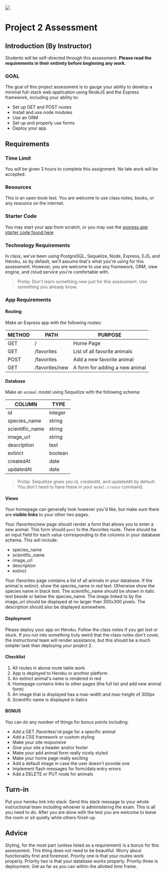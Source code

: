 <img src="https://i.imgur.com/sX12DTc.png">

# Project 2 Assessment

## Introduction (By Instructor)

Students will be self-directed through this assessment. **Please read the requirements in their entirety before beginning any work.** 

### GOAL

The goal of this project assessment is to gauge your ability to develop a minimal full-stack web application using NodeJS and the Express framework, including your ability to:

- Set up GET and POST routes
- Install and use node modules
- Use an ORM
- Set up and properly use forms
- Deploy your app 

## Requirements

### Time Limit

You will be given 3 hours to complete this assignment. No late work will be accepted.

### Resources

This is an open book test. You are welcome to use class notes, books, or any resource on the internet.

### Starter Code

You may start your app from scratch, or you may use the [express app starter code found here](https://github.com/WDI-SEA/p2-retake-starter-code/tree/master)

### Technology Requirements

In class, we've been using PostgreSQL, Sequelize, Node, Express, EJS, and Heroku, so by default, we'll assume that's what you're using for this assessment. However, you are welcome to use any framework, ORM, view engine, and cloud service you're comfortable with.

> Protip: Don't learn something new just for this assessment. Use something you already know.

### App Requirements

#### Routing

Make an Express app with the following routes:

| METHOD | PATH | PURPOSE |
| ---- | --------------- | ------------------------------------ |
| GET | / | Home Page |
| GET | /favorites | List of all favorite animals |
| POST | /favorites | Add a new favorite animal |
| GET | /favorites/new | A form for adding a new animal |

#### Database

Make an `animal` model using Sequelize with the following schema:

| COLUMN | TYPE |
| ----------------- | ---------------- |
| id | integer |
| species_name | string |
| scientific_name | string |
| image_url | string |
| description | text |
| extinct | boolean |
| createdAt | date |
| updatedAt | date |

> Protip: Sequelize gives you id, createdAt, and updatedAt by default. You don't need to have these in your `model:create` command.

#### Views

Your homepage can generally look however you'd like, but make sure there are **visible links** to your other two pages.

Your /favorites/new page should render a form that allows you to enter a new animal. This form should `post` to the /favorites route. There should be an input field for each value corresponding to the columns in your database schema. This will include:

* species_name
* scientific_name
* image_url
* description
* extinct

Your /favorites page contains a list of all animals in your database. If the animal is extinct, show the species_name in red text. Otherwise show the species name in black text. The scientific_name should be shown in italic text beside or below the species_name. The image linked to by the image_url should be displayed at no larger than 300x300 pixels. The description should also be displayed somewhere.

#### Deployment

Please deploy your app on Heroku. Follow the class notes if you get lost or stuck. If you run into something truly weird that the class notes don't cover, the instructional team will render assistance, but this should be a much simpler task than deploying your project 2.

#### Checklist

1. All routes in above route table work
1. App is deployed to Heroku or another platform
1. An extinct animal's name is rendered in red
1. Homepage contains links to other pages (the full list and add new animal form)
1. An image that is displayed has a max-width and max-height of 300px
1. Scientific name is displayed in italics

#### BONUS

You can do any number of things for bonus points including:

- Add a GET /favorites/:id page for a specific animal
- Add a CSS framework or custom styling
- Make your site responsive
- Give your site a header and/or footer
- Make your add animal form really nicely styled
- Make your home page really exciting
- Add a default image in case the user doesn't provide one
- Implement flash messages for form/data entry errors
- Add a DELETE or PUT route for animals

## Turn-in

Put your heroku link into slack. Send this slack message to your whole instructional team including whoever is administering the exam. This is all you need to do. After you are done with the test you are welcome to leave the room or sit quietly while others finish up. 

## Advice

Styling, for the most part (unless listed as a requirement) is a bonus for this assessment. This thing does not need to be beautiful. Worry about functionality first and foremost. Priority one is that your routes work properly. Priority two is that your database works properly. Priority three is deployment. Get as far as you can within the allotted time frame.
